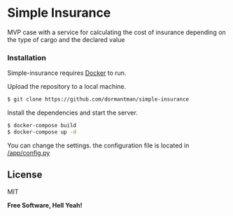 # Simple Insurance
MVP case with a service for calculating the cost of insurance 
depending on the type of cargo and the declared value

### Installation

Simple-insurance requires [Docker](https://www.docker.com/get-started) to run.

Upload the repository to a local machine.

```sh
$ git clone https://github.com/dormantman/simple-insurance
```

Install the dependencies and start the server.

```sh
$ docker-compose build
$ docker-compose up -d
```

You can change the settings. the configuration file is located in [/app/config.py][config]

License
----

MIT


**Free Software, Hell Yeah!**


[config]: <https://github.com/dormantman/simple-insurance/blob/master/app/config.py>
